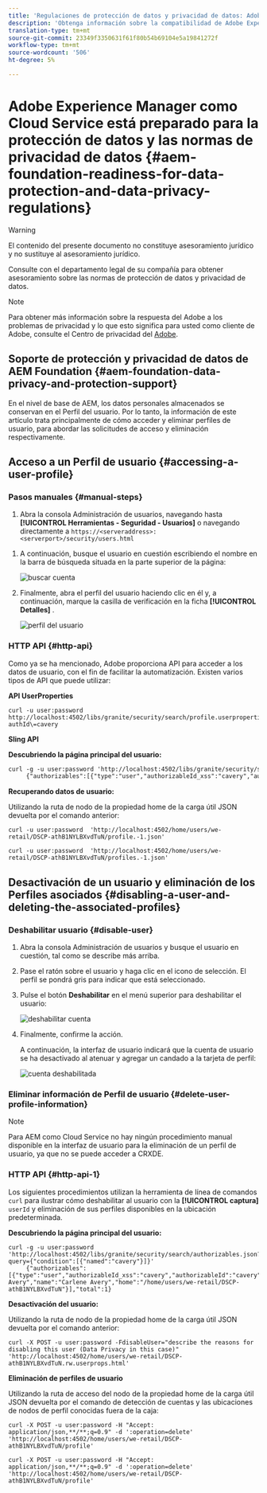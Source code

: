 ```yaml
---
title: 'Regulaciones de protección de datos y privacidad de datos: Adobe Experience Manager como Cloud Service de preparación para bases'
description: 'Obtenga información sobre la compatibilidad de Adobe Experience Manager como Cloud Service Foundation con las diversas normas de protección de datos y privacidad de datos; incluyendo el Reglamento General de Protección de Datos de la UE (RGPD), la Ley de Privacidad del Consumidor de California y cómo cumplir con la implementación de un nuevo AEM como proyecto Cloud Service. '
translation-type: tm+mt
source-git-commit: 23349f3350631f61f80b54b69104e5a19841272f
workflow-type: tm+mt
source-wordcount: '506'
ht-degree: 5%

---
```



# Adobe Experience Manager como Cloud Service está preparado para la protección de datos y las normas de privacidad de datos {#aem-foundation-readiness-for-data-protection-and-data-privacy-regulations}

>[!WARNING]
>
>El contenido del presente documento no constituye asesoramiento jurídico y no sustituye al asesoramiento jurídico.
>
>Consulte con el departamento legal de su compañía para obtener asesoramiento sobre las normas de protección de datos y privacidad de datos.

>[!NOTE]
>
>Para obtener más información sobre la respuesta del Adobe a los problemas de privacidad y lo que esto significa para usted como cliente de Adobe, consulte el Centro de privacidad del [Adobe](https://www.adobe.com/privacy.html).

## Soporte de protección y privacidad de datos de AEM Foundation {#aem-foundation-data-privacy-and-protection-support}

En el nivel de base de AEM, los datos personales almacenados se conservan en el Perfil del usuario. Por lo tanto, la información de este artículo trata principalmente de cómo acceder y eliminar perfiles de usuario, para abordar las solicitudes de acceso y eliminación respectivamente.

## Acceso a un Perfil de usuario {#accessing-a-user-profile}

### Pasos manuales {#manual-steps}

1. Abra la consola Administración de usuarios, navegando hasta **[!UICONTROL Herramientas - Seguridad - Usuarios]** o navegando directamente a `https://<serveraddress>:<serverport>/security/users.html`

<!--
   ![useradmin2](assets/useradmin2.png)
-->

1. A continuación, busque el usuario en cuestión escribiendo el nombre en la barra de búsqueda situada en la parte superior de la página:

   ![buscar cuenta](assets/dpp-foundation-01.png)

1. Finalmente, abra el perfil del usuario haciendo clic en él y, a continuación, marque la casilla de verificación en la ficha **[!UICONTROL Detalles]** .

   ![perfil del usuario](assets/dpp-foundation-02.png)

### HTTP API {#http-api}

Como ya se ha mencionado, Adobe proporciona API para acceder a los datos de usuario, con el fin de facilitar la automatización. Existen varios tipos de API que puede utilizar:

**API UserProperties**

```shell
curl -u user:password http://localhost:4502/libs/granite/security/search/profile.userproperties.json\?authId\=cavery
```

**Sling API**

**Descubriendo la página principal del usuario:**

```xml
curl -g -u user:password 'http://localhost:4502/libs/granite/security/search/authorizables.json?query={"condition":[{"named":"cavery"}]}'
     {"authorizables":[{"type":"user","authorizableId_xss":"cavery","authorizableId":"cavery","name_xss":"Carlene Avery","name":"Carlene Avery","home":"/home/users/we-retail/DSCP-athB1NYLBXvdTuN"}],"total":1}
```

**Recuperando datos de usuario:**

Utilizando la ruta de nodo de la propiedad home de la carga útil JSON devuelta por el comando anterior:

```shell
curl -u user:password  'http://localhost:4502/home/users/we-retail/DSCP-athB1NYLBXvdTuN/profile.-1.json'
```

```shell
curl -u user:password  'http://localhost:4502/home/users/we-retail/DSCP-athB1NYLBXvdTuN/profiles.-1.json'
```

## Desactivación de un usuario y eliminación de los Perfiles asociados {#disabling-a-user-and-deleting-the-associated-profiles}

### Deshabilitar usuario {#disable-user}

1. Abra la consola Administración de usuarios y busque el usuario en cuestión, tal como se describe más arriba.
2. Pase el ratón sobre el usuario y haga clic en el icono de selección. El perfil se pondrá gris para indicar que está seleccionado.

3. Pulse el botón **Deshabilitar** en el menú superior para deshabilitar el usuario:

   ![deshabilitar cuenta](assets/dpp-foundation-03.png)

4. Finalmente, confirme la acción.

   A continuación, la interfaz de usuario indicará que la cuenta de usuario se ha desactivado al atenuar y agregar un candado a la tarjeta de perfil:

   ![cuenta deshabilitada](assets/dpp-foundation-04.png)

### Eliminar información de Perfil de usuario {#delete-user-profile-information}

>[!NOTE]
>
>Para AEM como Cloud Service no hay ningún procedimiento manual disponible en la interfaz de usuario para la eliminación de un perfil de usuario, ya que no se puede acceder a CRXDE.

### HTTP API {#http-api-1}

Los siguientes procedimientos utilizan la herramienta de línea de comandos `curl` para ilustrar cómo deshabilitar al usuario con la  **[!UICONTROL captura]** `userId` y eliminación de sus perfiles disponibles en la ubicación predeterminada.

**Descubriendo la página principal del usuario:**

```shell
curl -g -u user:password 'http://localhost:4502/libs/granite/security/search/authorizables.json?query={"condition":[{"named":"cavery"}]}'
     {"authorizables":[{"type":"user","authorizableId_xss":"cavery","authorizableId":"cavery","name_xss":"Carlene Avery","name":"Carlene Avery","home":"/home/users/we-retail/DSCP-athB1NYLBXvdTuN"}],"total":1}
```

**Desactivación del usuario:**

Utilizando la ruta de nodo de la propiedad home de la carga útil JSON devuelta por el comando anterior:

```shell
curl -X POST -u user:password -FdisableUser="describe the reasons for disabling this user (Data Privacy in this case)" 'http://localhost:4502/home/users/we-retail/DSCP-athB1NYLBXvdTuN.rw.userprops.html'
```

**Eliminación de perfiles de usuario**

Utilizando la ruta de acceso del nodo de la propiedad home de la carga útil JSON devuelta por el comando de detección de cuentas y las ubicaciones de nodos de perfil conocidas fuera de la caja:

```shell
curl -X POST -u user:password -H "Accept: application/json,**/**;q=0.9" -d ':operation=delete' 'http://localhost:4502/home/users/we-retail/DSCP-athB1NYLBXvdTuN/profile'
```

```shell
curl -X POST -u user:password -H "Accept: application/json,**/**;q=0.9" -d ':operation=delete' 'http://localhost:4502/home/users/we-retail/DSCP-athB1NYLBXvdTuN/profile'
```
